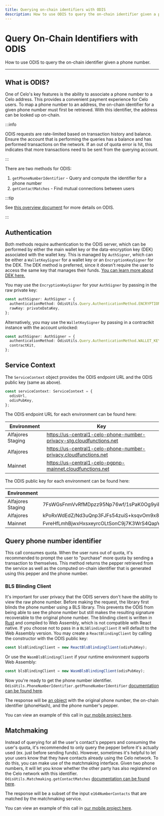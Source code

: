 ```yaml
---
title: Querying on-chain identifiers with ODIS
description: How to use ODIS to query the on-chain identifier given a phone number.
---
```


# Query On-Chain Identifiers with ODIS

How to use ODIS to query the on-chain identifier given a phone number.

---

## What is ODIS?

One of Celo's key features is the ability to associate a phone number to a Celo address. This provides a convenient payment experience for Celo users. To map a phone number to an address, the on-chain identifier for a given phone number must first be retrieved. With this identifier, the address can be looked up on-chain.

:::info

ODIS requests are rate-limited based on transaction history and balance. Ensure the account that is performing the queries has a balance and has performed transactions on the network. If an out of quota error is hit, this indicates that more transactions need to be sent from the querying account.

:::

There are two methods for ODIS:

1. `getPhoneNumberIdentifier` - Query and compute the identifier for a phone number
2. `getContactMatches` - Find mutual connections between users

:::tip

See [this overview document](/what-is-celo/about-celo-l1/protocol/identity/odis-use-case-phone-number-privacy) for more details on ODIS.

:::

## Authentication

Both methods require authentication to the ODIS server, which can be performed by either the main wallet key or the data-encryption key (DEK) associated with the wallet key. This is managed by `AuthSigner`, which can be either a `WalletKeySigner` for a wallet key or an `EncryptionKeySigner` for the DEK. The DEK method is preferred, since it doesn't require the user to access the same key that manages their funds. [You can learn more about DEK here.](/developer/contractkit/data-encryption-key)

You may use the `EncryptionKeySigner` for your `AuthSigner` by passing in the raw private key:

```ts
const authSigner: AuthSigner = {
  authenticationMethod: OdisUtils.Query.AuthenticationMethod.ENCRYPTION_KEY,
  rawKey: privateDataKey,
};
```

Alternatively, you may use the `WalletKeySigner` by passing in a contractkit instance with the account unlocked:

```ts
const authSigner: AuthSigner = {
  authenticationMethod: OdisUtils.Query.AuthenticationMethod.WALLET_KEY,
  contractKit,
};
```

## Service Context

The `ServiceContext` object provides the ODIS endpoint URL and the ODIS public key (same as above).

```ts
const serviceContext: ServiceContext = {
  odisUrl,
  odisPubKey,
};
```

The ODIS endpoint URL for each environment can be found here:

| Environment       | Key                                                                  |
| ----------------- | -------------------------------------------------------------------- |
| Alfajores Staging | https://us-central1-celo-phone-number-privacy-stg.cloudfunctions.net |
| Alfajores         | https://us-central1-celo-phone-number-privacy.cloudfunctions.net     |
| Mainnet           | https://us-central1-celo-pgpnp-mainnet.cloudfunctions.net            |

The ODIS public key for each environment can be found here:

| Environment       | Key                                                                                                                              |
| ----------------- | -------------------------------------------------------------------------------------------------------------------------------- |
| Alfajores Staging | 7FsWGsFnmVvRfMDpzz95Np76wf/1sPaK0Og9yiB+P8QbjiC8FV67NBans9hzZEkBaQMhiapzgMR6CkZIZPvgwQboAxl65JWRZecGe5V3XO4sdKeNemdAZ2TzQuWkuZoA |
| Alfajores         | kPoRxWdEdZ/Nd3uQnp3FJFs54zuiS+ksqvOm9x8vY6KHPG8jrfqysvIRU0wtqYsBKA7SoAsICMBv8C/Fb2ZpDOqhSqvr/sZbZoHmQfvbqrzbtDIPvUIrHgRS0ydJCMsA |
| Mainnet           | FvreHfLmhBjwxHxsxeyrcOLtSonC9j7K3WrS4QapYsQH6LdaDTaNGmnlQMfFY04Bp/K4wAvqQwO9/bqPVCKf8Ze8OZo8Frmog4JY4xAiwrsqOXxug11+htjEe1pj4uMA |

## Query phone number identifier

This call consumes quota. When the user runs out of quota, it's recommended to prompt the user to "purchase" more quota by sending a transaction to themselves. This method returns the pepper retrieved from the service as well as the computed on-chain identifier that is generated using this pepper and the phone number.

### BLS Blinding Client

It's important for user privacy that the ODIS servers don't have the ability to view the raw phone number. Before making the request, the library first blinds the phone number using a BLS library. This prevents the ODIS from being able to see the phone number but still makes the resulting signature recoverable to the original phone number. The blinding client is written in [Rust](https://github.com/celo-org/celo-threshold-bls-rs) and compiled to Web Assembly, which is not compatible with React native. If you choose not to pass in a `BLSBlindingClient` it will default to the Web Assembly version. You may create a `ReactBlindingClient` by calling the constructor with the ODIS public key:

```ts
const blsBlindingClient = new ReactBlsBlindingClient(odisPubKey);
```

Or use the `WasmBlsBlindingClient` if your runtime environment supports Web Assembly:

```ts
const blsBlindingClient = new WasmBlsBlindingClient(odisPubKey);
```

Now you're ready to get the phone number identifier. `OdisUtils.PhoneNumberIdentifier.getPhoneNumberIdentifier` [documentation can be found here](https://github.com/celo-org/celo-monorepo/blob/master/packages/sdk/identity/src/odis/phone-number-identifier.ts#L36).

The response will be [an object](https://github.com/celo-org/celo-monorepo/blob/master/packages/sdk/identity/src/odis/phone-number-identifier.ts#L26) with the original phone number, the on-chain identifier (phoneHash), and the phone number's pepper.

You can view an example of this call in [our mobile project here](https://github.com/celo-org/wallet/blob/master/packages/mobile/src/identity/privateHashing.ts).

## Matchmaking

Instead of querying for all the user's contact's peppers and consuming the user's quota, it's recommended to only query the pepper before it's actually used (ex. just before sending funds). However, sometimes it's helpful to let your users know that they have contacts already using the Celo network. To do this, you can make use of the matchmaking interface. Given two phone numbers, it will let you know whether the other party has also registered on the Celo network with this identifier. `OdisUtils.Matchmaking.getContactMatches` [documentation can be found here](https://github.com/celo-org/celo-monorepo/blob/master/packages/sdk/identity/src/odis/matchmaking.ts#L19).

The response will be a subset of the input `e164NumberContacts` that are matched by the matchmaking service.

You can view an example of this call in [our mobile project here](https://github.com/celo-org/wallet/blob/master/packages/mobile/src/identity/matchmaking.ts).
